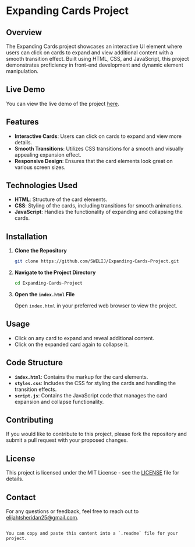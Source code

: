 
# Expanding Cards Project

## Overview

The Expanding Cards project showcases an interactive UI element where users can click on cards to expand and view additional content with a smooth transition effect. Built using HTML, CSS, and JavaScript, this project demonstrates proficiency in front-end development and dynamic element manipulation.

## Live Demo

You can view the live demo of the project [here](https://github.com/SWELIJ/Expanding-Cards-Project).

## Features

- **Interactive Cards**: Users can click on cards to expand and view more details.
- **Smooth Transitions**: Utilizes CSS transitions for a smooth and visually appealing expansion effect.
- **Responsive Design**: Ensures that the card elements look great on various screen sizes.

## Technologies Used

- **HTML**: Structure of the card elements.
- **CSS**: Styling of the cards, including transitions for smooth animations.
- **JavaScript**: Handles the functionality of expanding and collapsing the cards.

## Installation

1. **Clone the Repository**

   ```bash
   git clone https://github.com/SWELIJ/Expanding-Cards-Project.git
   ```

2. **Navigate to the Project Directory**

   ```bash
   cd Expanding-Cards-Project
   ```

3. **Open the `index.html` File**

   Open `index.html` in your preferred web browser to view the project.

## Usage

- Click on any card to expand and reveal additional content.
- Click on the expanded card again to collapse it.

## Code Structure

- **`index.html`**: Contains the markup for the card elements.
- **`styles.css`**: Includes the CSS for styling the cards and handling the transition effects.
- **`script.js`**: Contains the JavaScript code that manages the card expansion and collapse functionality.

## Contributing

If you would like to contribute to this project, please fork the repository and submit a pull request with your proposed changes.

## License

This project is licensed under the MIT License - see the [LICENSE](LICENSE) file for details.

## Contact

For any questions or feedback, feel free to reach out to [elijahtsheridan25@gmail.com](mailto:elijahtsheridan25@gmail.com).
```

You can copy and paste this content into a `.readme` file for your project.
